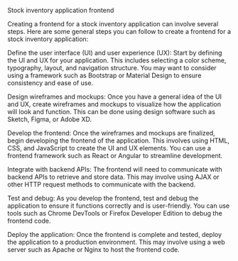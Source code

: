 Stock inventory application frontend 

Creating a frontend for a stock inventory application can involve several steps. Here are some general steps you can follow to create a frontend for a stock inventory application:

Define the user interface (UI) and user experience (UX): Start by defining the UI and UX for your application. This includes selecting a color scheme, typography, layout, and navigation structure. You may want to consider using a framework such as Bootstrap or Material Design to ensure consistency and ease of use.

Design wireframes and mockups: Once you have a general idea of the UI and UX, create wireframes and mockups to visualize how the application will look and function. This can be done using design software such as Sketch, Figma, or Adobe XD.

Develop the frontend: Once the wireframes and mockups are finalized, begin developing the frontend of the application. This involves using HTML, CSS, and JavaScript to create the UI and UX elements. You can use a frontend framework such as React or Angular to streamline development.

Integrate with backend APIs: The frontend will need to communicate with backend APIs to retrieve and store data. This may involve using AJAX or other HTTP request methods to communicate with the backend.

Test and debug: As you develop the frontend, test and debug the application to ensure it functions correctly and is user-friendly. You can use tools such as Chrome DevTools or Firefox Developer Edition to debug the frontend code.

Deploy the application: Once the frontend is complete and tested, deploy the application to a production environment. This may involve using a web server such as Apache or Nginx to host the frontend code.
